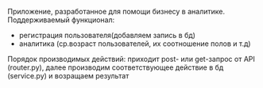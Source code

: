 Приложение, разработанное для помощи бизнесу в аналитике.
Поддерживаемый функционал:
- регистрация пользователя(добавляем запись в бд)
- аналитика (ср.возраст пользователей, их соотношение полов и т.д)

Порядок производимых действий: приходит post- или get-запрос от API (router.py), далее производим соответствующее действие в бд (service.py) и возращаем результат